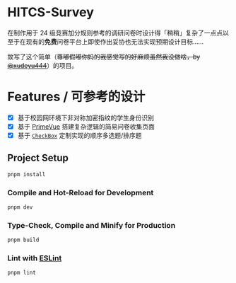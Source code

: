 # HITCS-Survey

在制作用于 24 级竞赛加分规则参考的调研问卷时设计得「稍稍」复杂了一点点以至于在现有的**免费**问卷平台上即使作出妥协也无法实现预期设计目标……

故写了这个简单（~~尊嘟假嘟你妈的我感觉写的好麻烦虽然我没做啥，by [@xudeyu444](https://github.com/xudeyu444)~~）的项目。

# Features / 可参考的设计

- [x] 基于校园网环境下非对称加密指纹的学生身份识别
- [x] 基于 [PrimeVue](https://primevue.org/) 搭建复杂逻辑的简易问卷收集页面
- [x] 基于 [`CheckBox`](https://primevue.org/checkbox/) 定制实现的顺序多选题/排序题

## Project Setup

```sh
pnpm install
```

### Compile and Hot-Reload for Development

```sh
pnpm dev
```

### Type-Check, Compile and Minify for Production

```sh
pnpm build
```

### Lint with [ESLint](https://eslint.org/)

```sh
pnpm lint
```
